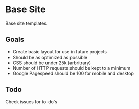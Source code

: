 # Base Site

Base site templates

## Goals
- Create basic layout for use in future projects
- Should be as optimized as possible
- CSS should be under 25k (arbritrary)
- Number of HTTP requests should be kept to a minimum
- Google Pagespeed should be 100 for mobile and desktop

## Todo
Check issues for to-do's
